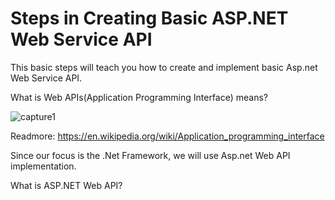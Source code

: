 
# Steps in Creating Basic ASP.NET Web Service API

This basic steps will teach you how to create and implement basic Asp.net Web Service API.

What is Web APIs(Application Programming Interface) means?

![capture1](https://cloud.githubusercontent.com/assets/10904957/23101928/23bc84c8-f6da-11e6-9a36-25509c0146b4.PNG)

Readmore: https://en.wikipedia.org/wiki/Application_programming_interface

Since our focus is the .Net Framework, we will use Asp.net Web API implementation. 

What is ASP.NET Web API?

